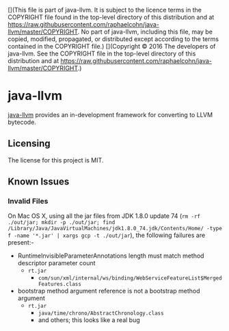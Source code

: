[](This file is part of java-llvm. It is subject to the licence terms in the COPYRIGHT file found in the top-level directory of this distribution and at https://raw.githubusercontent.com/raphaelcohn/java-llvm/master/COPYRIGHT. No part of java-llvm, including this file, may be copied, modified, propagated, or distributed except according to the terms contained in the COPYRIGHT file.)
[](Copyright © 2016 The developers of java-llvm. See the COPYRIGHT file in the top-level directory of this distribution and at https://raw.githubusercontent.com/raphaelcohn/java-llvm/master/COPYRIGHT.)

# java-llvm

[java-llvm] provides an in-development framework for converting to LLVM bytecode.


## Licensing

The license for this project is MIT.


## Known Issues

### Invalid Files

On Mac OS X, using all the jar files from JDK 1.8.0 update 74 (`rm -rf ./out/jar; mkdir -p ./out/jar; find /Library/Java/JavaVirtualMachines/jdk1.8.0_74.jdk/Contents/Home/ -type f -name '*.jar' | xargs gcp -t ./out/jar`), the following failures are present:-

* RuntimeInvisibleParameterAnnotations length must match method descriptor parameter count
    * `rt.jar`
        * `com/sun/xml/internal/ws/binding/WebServiceFeatureList$MergedFeatures.class`
* bootstrap method argument reference is not a bootstrap method argument
    * `rt.jar`
        * `java/time/chrono/AbstractChronology.class`
        * and others; this looks like a real bug

[java-llvm]: https://github.com/raphaelcohn/java-llvm "java-llvm GitHub page"
